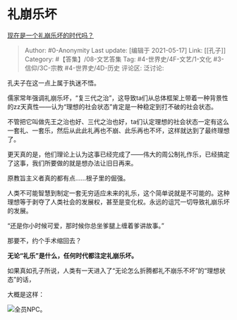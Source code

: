 # 礼崩乐坏
[现在是一个礼崩乐坏的时代吗？](https://www.zhihu.com/question/24141986/answer/1325411374)

> Author: #0-Anonymity
> Last update: [编辑于 2021-05-17]
> Link: [[孔子]]
> Category: #【答集】/08-文艺答集
> Tag: #4-世界史/4F-文艺/1-文化 #3-信仰/3C-宗教 #4-世界史/4D-历史
> 评论区:
> 泛讨论:

孔夫子在这一点上属于执迷不悟。

儒家常年强调礼崩乐坏，“复三代之治”，这导致ta们从总体框架上带着一种背景性的zz天真性——认为“理想的社会状态”肯定是一种稳定到打不破的社会状态。

不管把它叫做先王之治也好、三代之治也好，ta们认定理想的社会状态一定有这么一套礼、一套乐，然后从此此礼再也不崩、此乐再也不坏，这样就达到了最终理想了。

更天真的是，他们理论上认为这事已经完成了——伟大的周公制礼作乐，已经搞定了这事，我们所要做的就是想办法让旧日再来。

原教旨主义者真的都有点……根子里的倔强。

人类不可能智慧到制定一套无穷适应未来的礼乐，这个简单说就是不可能的。这种理想等于剥夺了人类社会的发展权，甚至是变化权。永远的诅咒一切导致礼崩乐坏的发展。

“还是你小时候可爱，那时候你总坐爹腿上缠着爹讲故事。”

那要不，约个手术缩回去？

**无论“礼乐”是什么，任何时代都注定礼崩乐坏。**

如果真如孔子所说，人类有一天进入了“无论怎么折腾都礼不崩乐不坏”的“理想状态”的话，

大概是这样：

![](https://pic1.zhimg.com/50/v2-d760abda1ae2f32ae324a6699015dbb9_hd.jpg?source=1940ef5c)全员NPC。
